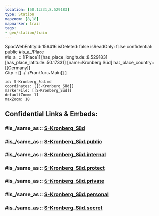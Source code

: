 ```yaml
---
location: [50.17331,8.529183] 
type: Station 
mapzoom: [8,18] 
mapmarker: train 
tags:
- geo/station/train
---
```

SpocWebEntityId: 156416
isDeleted: false
isReadOnly: false
confidential: public
#is_a_/Place  
#is_a_ :: [[Place]] 
[has_place_longitude::8.529183] 
[has_place_latitude::50.17331] 
[name::Kronberg Süd] 
has_place_country:: [[Germany]]  
City :: [[../../Frankfurt~Main]] ] 


```leaflet
id: S-Kronberg_Süd.md
coordinates: [[S-Kronberg_Süd]] 
markerFile: [[S-Kronberg_Süd]] 
defaultZoom: 11 
maxZoom: 18
```


## Confidential Links & Embeds: 

### #is_/same_as :: [S-Kronberg_Süd](/_Standards/Earth/Continent/Europe/Europe~Central/Germany/Germany~West/Hessen/counties~Hessen/Frankfurt~Main/Stations-FFM~S/S-Kronberg_Süd.md) 

### #is_/same_as :: [S-Kronberg_Süd.public](/_public/Earth/Continent/Europe/Europe~Central/Germany/Germany~West/Hessen/counties~Hessen/Frankfurt~Main/Stations-FFM~S/S-Kronberg_Süd.public.md) 

### #is_/same_as :: [S-Kronberg_Süd.internal](/_internal/Earth/Continent/Europe/Europe~Central/Germany/Germany~West/Hessen/counties~Hessen/Frankfurt~Main/Stations-FFM~S/S-Kronberg_Süd.internal.md) 

### #is_/same_as :: [S-Kronberg_Süd.protect](/_protect/Earth/Continent/Europe/Europe~Central/Germany/Germany~West/Hessen/counties~Hessen/Frankfurt~Main/Stations-FFM~S/S-Kronberg_Süd.protect.md) 

### #is_/same_as :: [S-Kronberg_Süd.private](/_private/Earth/Continent/Europe/Europe~Central/Germany/Germany~West/Hessen/counties~Hessen/Frankfurt~Main/Stations-FFM~S/S-Kronberg_Süd.private.md) 

### #is_/same_as :: [S-Kronberg_Süd.personal](/_personal/Earth/Continent/Europe/Europe~Central/Germany/Germany~West/Hessen/counties~Hessen/Frankfurt~Main/Stations-FFM~S/S-Kronberg_Süd.personal.md) 

### #is_/same_as :: [S-Kronberg_Süd.secret](/_secret/Earth/Continent/Europe/Europe~Central/Germany/Germany~West/Hessen/counties~Hessen/Frankfurt~Main/Stations-FFM~S/S-Kronberg_Süd.secret.md)

